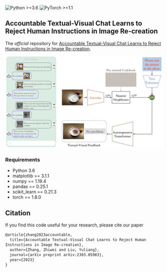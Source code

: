 ![Python >=3.6](https://img.shields.io/badge/Python->=3.6-blue.svg)
![PyTorch >=1.1](https://img.shields.io/badge/PyTorch->=1.1-yellow.svg)

## Accountable Textual-Visual Chat Learns to Reject Human Instructions in Image Re-creation

The *official* repository for [Accountable Textual-Visual Chat Learns to Reject
Human Instructions in Image Re-creation]().

![ Qualitative results of CLEVR-ATVM dataset.](./assets/atvc.png)

### Requirements

- Python 3.6
- matplotlib == 3.1.1
- numpy == 1.19.4
- pandas == 0.25.1
- scikit_learn == 0.21.3
- torch == 1.8.0

## Citation
If you find this code useful for your research, please cite our paper
```
@article{zhang2023accountable,
  title={Accountable Textual-Visual Chat Learns to Reject Human Instructions in Image Re-creation},
  author={Zhang, Zhiwei and Liu, Yuliang},
  journal={arXiv preprint arXiv:2303.05983},
  year={2023}
}
```
